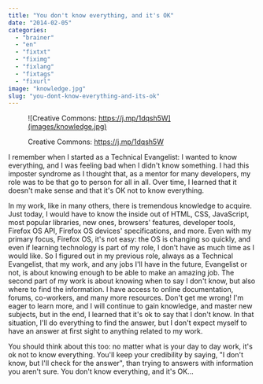 ```yaml
---
title: "You don't know everything, and it's OK"
date: "2014-02-05"
categories: 
  - "brainer"
  - "en"
  - "fixtxt"
  - "fiximg"
  - "fixlang"
  - "fixtags"
  - "fixurl"
image: "knowledge.jpg"
slug: "you-dont-know-everything-and-its-ok"
---
```


<figure>

![Creative Commons: https://j.mp/1dqsh5W](images/knowledge.jpg)

<figcaption>

Creative Commons: https://j.mp/1dqsh5W

</figcaption>

</figure>

I remember when I started as a Technical Evangelist: I wanted to know everything, and I was feeling bad when I didn't know something. I had this imposter syndrome as I thought that, as a mentor for many developers, my role was to be that go to person for all in all. Over time, I learned that it doesn't make sense and that it's OK not to know everything.

In my work, like in many others, there is tremendous knowledge to acquire. Just today, I would have to know the inside out of HTML, CSS, JavaScript, most popular libraries, new ones, browsers' features, developer tools, Firefox OS API, Firefox OS devices' specifications, and more. Even with my primary focus, Firefox OS, it's not easy: the OS is changing so quickly, and even if learning technology is part of my role, I don't have as much time as I would like. So I figured out in my previous role, always as a Technical Evangelist, that my work, and any jobs I'll have in the future, Evangelist or not, is about knowing enough to be able to make an amazing job. The second part of my work is about knowing when to say I don't know, but also where to find the information. I have access to online documentation, forums, co-workers, and many more resources. Don't get me wrong! I'm eager to learn more, and I will continue to gain knowledge, and master new subjects, but in the end, I learned that it's ok to say that I don't know. In that situation, I'll do everything to find the answer, but I don't expect myself to have an answer at first sight to anything related to my work.

You should think about this too: no matter what is your day to day work, it's ok not to know everything. You'll keep your credibility by saying, "I don't know, but I'll check for the answer", than trying to answers with information you aren't sure. You don't know everything, and it's OK...

